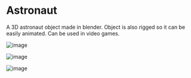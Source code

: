 # Astronaut
A 3D astronaut object made in blender. Object is also rigged so it can be easily animated. Can be used in video games.

![image](https://user-images.githubusercontent.com/59677865/181861096-9b81c4d1-34aa-4752-a841-86a0ec91d87d.png)

![image](https://user-images.githubusercontent.com/59677865/181861109-ba1d9be5-e065-4d82-9d17-9a9baba802da.png)

![image](https://user-images.githubusercontent.com/59677865/181861143-2996d549-b687-4a16-9dd4-be8f5544e0f1.png)
